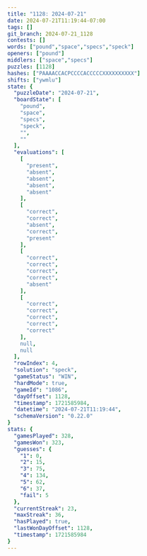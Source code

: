 ```yaml
---
title: "1128: 2024-07-21"
date: 2024-07-21T11:19:44-07:00
tags: []
git_branch: 2024-07-21_1128
contests: []
words: ["pound","space","specs","speck"]
openers: ["pound"]
middlers: ["space","specs"]
puzzles: [1128]
hashes: ["PAAAACCACPCCCCACCCCCXXXXXXXXXX"]
shifts: ["ywmlu"]
state: {
  "puzzleDate": "2024-07-21",
  "boardState": [
    "pound",
    "space",
    "specs",
    "speck",
    "",
    ""
  ],
  "evaluations": [
    [
      "present",
      "absent",
      "absent",
      "absent",
      "absent"
    ],
    [
      "correct",
      "correct",
      "absent",
      "correct",
      "present"
    ],
    [
      "correct",
      "correct",
      "correct",
      "correct",
      "absent"
    ],
    [
      "correct",
      "correct",
      "correct",
      "correct",
      "correct"
    ],
    null,
    null
  ],
  "rowIndex": 4,
  "solution": "speck",
  "gameStatus": "WIN",
  "hardMode": true,
  "gameId": "1086",
  "dayOffset": 1128,
  "timestamp": 1721585984,
  "datetime": "2024-07-21T11:19:44",
  "schemaVersion": "0.22.0"
}
stats: {
  "gamesPlayed": 328,
  "gamesWon": 323,
  "guesses": {
    "1": 0,
    "2": 15,
    "3": 75,
    "4": 134,
    "5": 62,
    "6": 37,
    "fail": 5
  },
  "currentStreak": 23,
  "maxStreak": 36,
  "hasPlayed": true,
  "lastWonDayOffset": 1128,
  "timestamp": 1721585984
}
---
```

<!-- more -->
